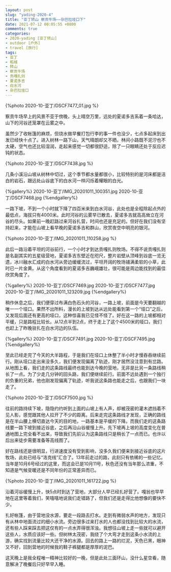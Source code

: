 ```yaml
---
layout: post
slug: "yading-2020-4"
title: "亚丁转山 察贡牛场——杂巴拉垭口下"
date: 2021-07-12 00:05:55 +0800
comments: true
categories:
- 2020-yading [亚丁转山]
- outdoor [户外]
- travel [旅行]
tags:
- 亚丁
- 稻城
- 转山
- 察贡牛场
- 贡嘎扎则
- 夏诺多吉
- 白水河
- 杂巴拉垭口
---
```


{%photo 2020-10-亚丁/DSCF7477_01.jpg %}

察贡牛场早上的风景不亚于傍晚，头上晴空万里，远处的夏诺多吉系着一条哈达，山下的河谷还笼罩在云雾之中。

虽然少了收帐篷的麻烦，但烧水做早餐打包行李的事一件也没少，七点多起床到出发已经快十点了。进入树林一路下山，天气晴朗却又不晒，林间小路既不泥泞也不太硬，空气也还比较湿润，走起来感觉一切都很舒适，除了一只眼睛还处于反应迟钝的状态。

<!-- more -->

{%photo 2020-10-亚丁/DSCF7438.jpg %}

几条小溪沿山坡从树林中切过，这个季节都水量都很小，比较特别的是河床都是洁白的岩石，跟远处山谷底下的白水河一样闪烁着耀眼的白光。

{%gallery%}
2020-10-亚丁/IMG_20201011_100351.jpg
2020-10-亚丁/DSCF7468.jpg
{%endgallery%}

一路下坡，不到一个小时就下降了四百米来到白水河谷，此处也是全程除起点外的最低点，海拔只有4000米。此时河谷的云雾早已散去，夏诺多吉就高高耸立在河谷的尽头。如果前一晚赶路过来河谷扎营，时间也还是充足的。但好在我们没有坚持赶来，才能在山坡上看早晚的夏诺多吉和群山，欣赏夜空中明亮的银河。

{%photo 2020-10-亚丁/IMG_20201011_110258.jpg %}

此后一路沿着平坦的河谷前行，一个小时才到达贡嘎扎则牧场。不得不说贡嘎扎则是名副其实的五星级营地，夏诺多吉东壁近在咫尺，整片岩壁从顶峰到谷底一览无遗，冰川融水汇成的白水河从旁边缓缓流过，平坦开阔的牧场铺满柔软的小草，此时已一片金黄。从这个角度看到的夏诺多吉巍峨雄壮，很可能是周边能找到的最佳欣赏角度了。

{%gallery%}
2020-10-亚丁/DSCF7469.jpg
2020-10-亚丁/DSCF7477.jpg
2020-10-亚丁/IMG_20201011_123209.jpg
{%endgallery%}

稍作休息之后，我们便穿过布满白色石头的河谷，一路上坡，前面是今天要翻越的唯一一个垭口。果然不出所料，漫长的上坡到达从远处能看到第一个“垭口”之后，又发现后面还有更高的垭口，这种惊喜我已见怪不怪了。好在这一路的上坡都相对平缓，只是路程比较长。从12点半到2点，终于走上了这个4500米的垭口，我们也赶上了昨晚驻扎在白水河边的队伍。

{%gallery%}
2020-10-亚丁/DSCF7491.jpg
2020-10-亚丁/DSCF7495.jpg
{%endgallery%}

至此已经走完了今天的大半路程，于是我们在垭口上休整了半小时才慢吞吞继续前行。刚从垭口走出来没多久，我们便发现偏离了轨迹，刚才居然没注意到有岔路。从地图上看，我们走的这条路线最终也能到达今晚的营地，无非是比另一条路线稍长了一点。为了少走几分钟的回头路，我们便继续前行。前面不远处遇到一个独行的负重的兄弟，他也刚发现偏离了轨迹，听我说这条路也能走之后，也跟我们一块走了。

{%photo 2020-10-亚丁/DSCF7500.jpg %}

往前的路持续下坡，隐隐约约听到上面的山坡上有人声，却被茂密的灌木遮挡着不见人影，感觉跟其他人拉开了不少的距离。后来走完这条路线才发现，正确的路线是在半山腰上横切直达今天的目的地，一路基本是平缓的下降。而我们走的这条路线要一路下坡到接近谷底，之后再沿山谷缓慢上升。先下坡再上坡的高度变化在普通地图上完全看不出来，导致我们先前认为这条路线只是稍长了一点而已。也许以后出来徒步需要准备等高线图了。

好在路线还是很明显，行进速度没有受到影响，没多久我们便来到接近谷底的这片牧场，此处已经与“洛克线”汇合了。13年前走过的路，此刻只有依稀的一些记忆。当年是10月6号经过的这里，而这会已是10月11号，秋色还没有当年那么浓重，不知道是气候变暖还是不同年份的正常差异而已。

{%photo 2020-10-亚丁/IMG_20201011_161722.jpg %}

沿着河谷缓慢上升，快5点时到达了营地，大部分人早已经扎好营了。嘎翁也早早地在这里等着我们，笑嘻嘻地说我们走错路了，但我们还是走得比他想像的要快不少。

扎好帐篷，由于营地没水源，要走一段路去打水。走到有微弱水声的地方，发现只有从林中地面流过的细小水流。旁边很多过来打水的人也都没找到比较大的水流，还有些人踩来踩去把这仅有的一点水弄得很浑浊。我想往山坡上走一些就可以避开这些人，水质应该好一些。但树林太茂密，我绕了个大弯才走到这条小水流的上游，确实找到流量比较大还干净的水源。回去的路上一路的烂泥，天色已黑，眼神又不好，回到营地的时候我的鞋子裤腿都是厚厚的泥巴。

这天晚上是我全程唯一精神比较好的一晚，但是此处三面环山，没什么星空看，随意解决了晚餐后只好早早入睡。

